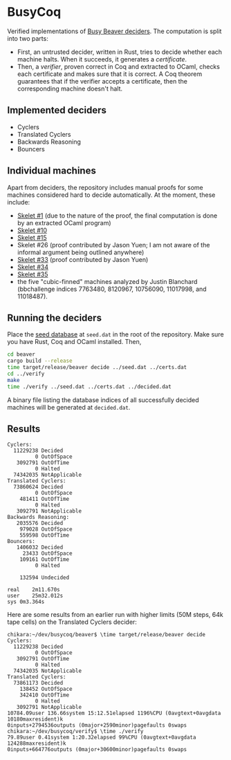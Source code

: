 # BusyCoq

Verified implementations of [Busy Beaver deciders][decider]. The computation
is split into two parts:

 - First, an untrusted decider, written in Rust, tries to decide whether
   each machine halts. When it succeeds, it generates a *certificate*.
 - Then, a *verifier*, proven correct in Coq and extracted to OCaml,
   checks each certificate and makes sure that it is correct.
   A Coq theorem guarantees that if the verifier accepts a certificate, then
   the corresponding machine doesn't halt.

[decider]: https://bbchallenge.org/method#deciders

## Implemented deciders

 - Cyclers
 - Translated Cyclers
 - Backwards Reasoning
 - Bouncers

## Individual machines

Apart from deciders, the repository includes manual proofs for some machines
considered hard to decide automatically. At the moment, these include:

 - [Skelet #1](https://www.sligocki.com/2023/03/13/skelet-1-infinite.html)
    (due to the nature of the proof, the final computation is done by an
    extracted OCaml program)
 - [Skelet #10](https://www.sligocki.com/2023/03/14/skelet-10.html)
 - [Skelet #15](https://www.sligocki.com/2023/02/05/shift-overflow.html)
 - Skelet #26 (proof contributed by Jason Yuen; I am not aware of
   the informal argument being outlined anywhere)
 - [Skelet #33](https://discuss.bbchallenge.org/t/skelet-33-doesnt-halt-coq-proof/180)
   (proof contributed by Jason Yuen)
 - [Skelet #34](https://www.sligocki.com/2023/02/02/skelet-34.html)
 - [Skelet #35](https://www.sligocki.com/2023/02/05/shift-overflow.html)
 - the five "cubic-finned" machines analyzed by Justin Blanchard
   (bbchallenge indices 7763480, 8120967, 10756090, 11017998, and 11018487).

## Running the deciders

Place the [seed database][seed] at `seed.dat` in the root of the repository.
Make sure you have Rust, Coq and OCaml installed. Then,

```bash
cd beaver
cargo build --release
time target/release/beaver decide ../seed.dat ../certs.dat
cd ../verify
make
time ./verify ../seed.dat ../certs.dat ../decided.dat
```

A binary file listing the database indices of all successfully decided machines
will be generated at `decided.dat`.

[seed]: https://bbchallenge.org/method#download

## Results

```
Cyclers:
  11229238 Decided
         0 OutOfSpace
   3092791 OutOfTime
         0 Halted
  74342035 NotApplicable
Translated Cyclers:
  73860624 Decided
         0 OutOfSpace
    481411 OutOfTime
         0 Halted
   3092791 NotApplicable
Backwards Reasoning:
   2035576 Decided
    979028 OutOfSpace
    559598 OutOfTime
Bouncers:
   1406032 Decided
     23433 OutOfSpace
    109161 OutOfTime
         0 Halted

    132594 Undecided

real	2m11.670s
user	25m32.012s
sys	0m3.364s
```

Here are some results from an earlier run with higher limits (50M steps,
64k tape cells) on the Translated Cyclers decider:

```
chikara:~/dev/busycoq/beaver$ \time target/release/beaver decide
Cyclers:
  11229238 Decided
         0 OutOfSpace
   3092791 OutOfTime
         0 Halted
  74342035 NotApplicable
Translated Cyclers:
  73861173 Decided
    138452 OutOfSpace
    342410 OutOfTime
         0 Halted
   3092791 NotApplicable
10784.09user 136.66system 15:12.51elapsed 1196%CPU (0avgtext+0avgdata 10180maxresident)k
0inputs+2794536outputs (0major+2590minor)pagefaults 0swaps
chikara:~/dev/busycoq/verify$ \time ./verify
79.89user 0.41system 1:20.32elapsed 99%CPU (0avgtext+0avgdata 124288maxresident)k
0inputs+664776outputs (0major+30600minor)pagefaults 0swaps
```
